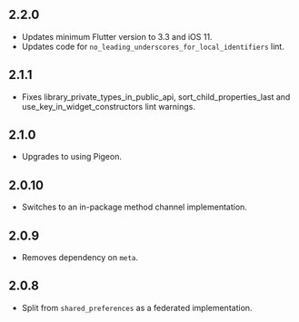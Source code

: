 ## 2.2.0

* Updates minimum Flutter version to 3.3 and iOS 11.
* Updates code for `no_leading_underscores_for_local_identifiers` lint.

## 2.1.1

* Fixes library_private_types_in_public_api, sort_child_properties_last and use_key_in_widget_constructors
  lint warnings.

## 2.1.0

* Upgrades to using Pigeon.

## 2.0.10

* Switches to an in-package method channel implementation.

## 2.0.9

* Removes dependency on `meta`.

## 2.0.8

* Split from `shared_preferences` as a federated implementation.
